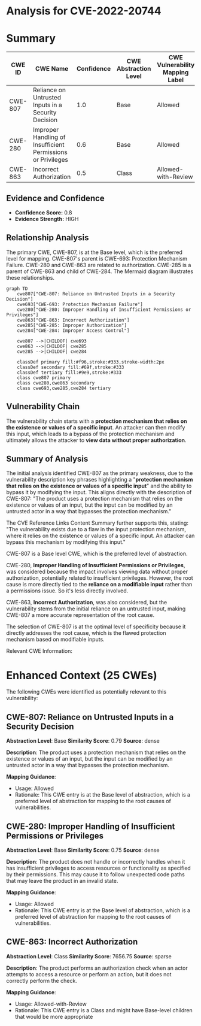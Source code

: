 # Analysis for CVE-2022-20744

# Summary
| CWE ID | CWE Name | Confidence | CWE Abstraction Level | CWE Vulnerability Mapping Label | CWE-Vulnerability Mapping Notes |
|---|---|---|---|---|---|
| CWE-807 | Reliance on Untrusted Inputs in a Security Decision | 1.0 | Base | Allowed | Primary CWE |
| CWE-280 | Improper Handling of Insufficient Permissions or Privileges | 0.6 | Base | Allowed | Secondary Candidate |
| CWE-863 | Incorrect Authorization | 0.5 | Class | Allowed-with-Review | Secondary Candidate |

## Evidence and Confidence

*   **Confidence Score:** 0.8
*   **Evidence Strength:** HIGH

## Relationship Analysis
The primary CWE, CWE-807, is at the Base level, which is the preferred level for mapping. CWE-807's parent is CWE-693: Protection Mechanism Failure. CWE-280 and CWE-863 are related to authorization. CWE-285 is a parent of CWE-863 and child of CWE-284. The Mermaid diagram illustrates these relationships.

```mermaid
graph TD
    cwe807["CWE-807: Reliance on Untrusted Inputs in a Security Decision"]
    cwe693["CWE-693: Protection Mechanism Failure"]
    cwe280["CWE-280: Improper Handling of Insufficient Permissions or Privileges"]
    cwe863["CWE-863: Incorrect Authorization"]
    cwe285["CWE-285: Improper Authorization"]
    cwe284["CWE-284: Improper Access Control"]

    cwe807 -->|CHILDOF| cwe693
    cwe863 -->|CHILDOF| cwe285
    cwe285 -->|CHILDOF| cwe284

    classDef primary fill:#f96,stroke:#333,stroke-width:2px
    classDef secondary fill:#69f,stroke:#333
    classDef tertiary fill:#9e9,stroke:#333
    class cwe807 primary
    class cwe280,cwe863 secondary
    class cwe693,cwe285,cwe284 tertiary
```

## Vulnerability Chain
The vulnerability chain starts with a **protection mechanism that relies on the existence or values of a specific input**. An attacker can then modify this input, which leads to a bypass of the protection mechanism and ultimately allows the attacker to **view data without proper authorization**.

## Summary of Analysis
The initial analysis identified CWE-807 as the primary weakness, due to the vulnerability description key phrases highlighting a "**protection mechanism that relies on the existence or values of a specific input**" and the ability to bypass it by modifying the input. This aligns directly with the description of CWE-807: "The product uses a protection mechanism that relies on the existence or values of an input, but the input can be modified by an untrusted actor in a way that bypasses the protection mechanism."

The CVE Reference Links Content Summary further supports this, stating: "The vulnerability exists due to a flaw in the input protection mechanism, where it relies on the existence or values of a specific input. An attacker can bypass this mechanism by modifying this input."

CWE-807 is a Base level CWE, which is the preferred level of abstraction.

CWE-280, **Improper Handling of Insufficient Permissions or Privileges**, was considered because the impact involves viewing data without proper authorization, potentially related to insufficient privileges. However, the root cause is more directly tied to the **reliance on a modifiable input** rather than a permissions issue. So it's less directly involved.

CWE-863, **Incorrect Authorization**, was also considered, but the vulnerability stems from the initial reliance on an untrusted input, making CWE-807 a more accurate representation of the root cause.

The selection of CWE-807 is at the optimal level of specificity because it directly addresses the root cause, which is the flawed protection mechanism based on modifiable inputs.

Relevant CWE Information:

# Enhanced Context (25 CWEs)
The following CWEs were identified as potentially relevant to this vulnerability:

## CWE-807: Reliance on Untrusted Inputs in a Security Decision
**Abstraction Level**: Base
**Similarity Score**: 0.79
**Source**: dense

**Description**:
The product uses a protection mechanism that relies on the existence or values of an input, but the input can be modified by an untrusted actor in a way that bypasses the protection mechanism.

**Mapping Guidance**:
- Usage: Allowed
- Rationale: This CWE entry is at the Base level of abstraction, which is a preferred level of abstraction for mapping to the root causes of vulnerabilities.

## CWE-280: Improper Handling of Insufficient Permissions or Privileges 
**Abstraction Level**: Base
**Similarity Score**: 0.75
**Source**: dense

**Description**:
The product does not handle or incorrectly handles when it has insufficient privileges to access resources or functionality as specified by their permissions. This may cause it to follow unexpected code paths that may leave the product in an invalid state.

**Mapping Guidance**:
- Usage: Allowed
- Rationale: This CWE entry is at the Base level of abstraction, which is a preferred level of abstraction for mapping to the root causes of vulnerabilities.

## CWE-863: Incorrect Authorization
**Abstraction Level**: Class
**Similarity Score**: 7656.75
**Source**: sparse

**Description**:
The product performs an authorization check when an actor attempts to access a resource or perform an action, but it does not correctly perform the check.

**Mapping Guidance**:
- Usage: Allowed-with-Review
- Rationale: This CWE entry is a Class and might have Base-level children that would be more appropriate